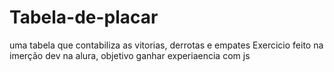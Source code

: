 # Tabela-de-placar
uma tabela que contabiliza as vitorias, derrotas e empates
Exercicio feito na imerção dev na alura, objetivo ganhar experiaencia com js

